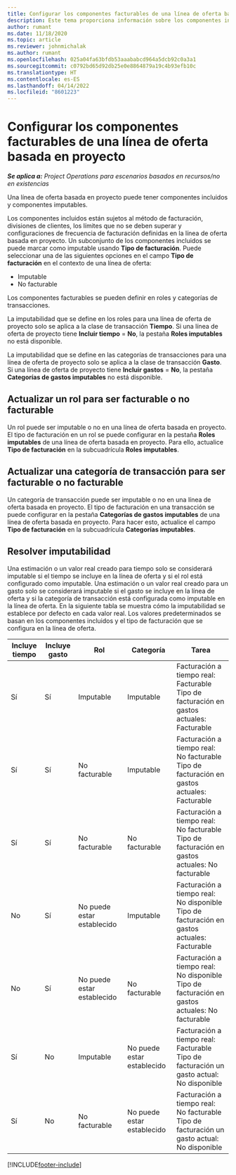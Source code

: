 ```yaml
---
title: Configurar los componentes facturables de una línea de oferta basada en proyecto
description: Este tema proporciona información sobre los componentes incluidos, cargables y no cargables en las líneas de oferta basadas en proyecto.
author: rumant
ms.date: 11/18/2020
ms.topic: article
ms.reviewer: johnmichalak
ms.author: rumant
ms.openlocfilehash: 025a04fa63bfdb53aaababcd964a5dcb92c0a3a1
ms.sourcegitcommit: c0792bd65d92db25e0e8864879a19c4b93efb10c
ms.translationtype: HT
ms.contentlocale: es-ES
ms.lasthandoff: 04/14/2022
ms.locfileid: "8601223"
---
```

# <a name="configure-the-chargeable-components-of-a-project-based-quote-line"></a>Configurar los componentes facturables de una línea de oferta basada en proyecto

_**Se aplica a:** Project Operations para escenarios basados en recursos/no en existencias_

Una línea de oferta basada en proyecto puede tener componentes incluidos y componentes imputables.

Los componentes incluidos están sujetos al método de facturación, divisiones de clientes, los límites que no se deben superar y configuraciones de frecuencia de facturación definidas en la línea de oferta basada en proyecto.
Un subconjunto de los componentes incluidos se puede marcar como imputable usando **Tipo de facturación**. Puede seleccionar una de las siguientes opciones en el campo **Tipo de facturación** en el contexto de una línea de oferta:

   - Imputable
   - No facturable

Los componentes facturables se pueden definir en roles y categorías de transacciones.

La imputabilidad que se define en los roles para una línea de oferta de proyecto solo se aplica a la clase de transacción **Tiempo**. Si una línea de oferta de proyecto tiene **Incluir tiempo** = **No**, la pestaña **Roles imputables** no está disponible.

La imputabilidad que se define en las categorías de transacciones para una línea de oferta de proyecto solo se aplica a la clase de transacción **Gasto**. Si una línea de oferta de proyecto tiene **Incluir gastos** = **No**, la pestaña **Categorías de gastos imputables** no está disponible.

## <a name="update-a-role-to-be-chargeable-or-non-chargeable"></a>Actualizar un rol para ser facturable o no facturable
Un rol puede ser imputable o no en una línea de oferta basada en proyecto. El tipo de facturación en un rol se puede configurar en la pestaña **Roles imputables** de una línea de oferta basada en proyecto. Para ello, actualice **Tipo de facturación** en la subcuadrícula **Roles imputables**. 

## <a name="update-a-transaction-category-to-be-chargeable-or-non-chargeable"></a>Actualizar una categoría de transacción para ser facturable o no facturable
Un categoría de transacción puede ser imputable o no en una línea de oferta basada en proyecto. El tipo de facturación en una transacción se puede configurar en la pestaña **Categorías de gastos imputables** de una línea de oferta basada en proyecto. Para hacer esto, actualice el campo **Tipo de facturación** en la subcuadrícula **Categorías imputables**. 

## <a name="resolve-chargeability"></a>Resolver imputabilidad

Una estimación o un valor real creado para tiempo solo se considerará imputable si el tiempo se incluye en la línea de oferta y si el rol está configurado como imputable.
Una estimación o un valor real creado para un gasto solo se considerará imputable si el gasto se incluye en la línea de oferta y si la categoría de transacción está configurada como imputable en la línea de oferta. En la siguiente tabla se muestra cómo la imputabilidad se establece por defecto en cada valor real. Los valores predeterminados se basan en los componentes incluidos y el tipo de facturación que se configura en la línea de oferta.

| Incluye tiempo | Incluye gasto | Rol | Categoría | Tarea |
| --- | --- | --- | --- | --- |
| Sí | Sí | Imputable | Imputable | Facturación a tiempo real: Facturable </br>Tipo de facturación en gastos actuales: Facturable |
| Sí | Sí | No facturable | Imputable | Facturación a tiempo real: No facturable </br>Tipo de facturación en gastos actuales: Facturable |
| Sí | Sí | No facturable | No facturable | Facturación a tiempo real: No facturable </br>Tipo de facturación en gastos actuales: No facturable |
| No | Sí | No puede estar establecido | Imputable | Facturación a tiempo real: No disponible </br>Tipo de facturación en gastos actuales: Facturable |
| No | Sí | No puede estar establecido | No facturable | Facturación a tiempo real: No disponible </br>Tipo de facturación en gastos actuales: No facturable |
| Sí | No | Imputable | No puede estar establecido | Facturación a tiempo real: Facturable </br>Tipo de facturación un gasto actual: No disponible |
| Sí | No | No facturable | No puede estar establecido | Facturación a tiempo real: No facturable </br> Tipo de facturación un gasto actual: No disponible |


[!INCLUDE[footer-include](../includes/footer-banner.md)]